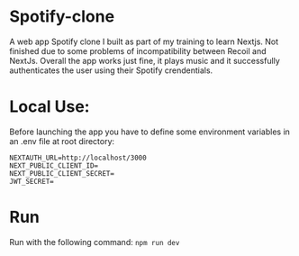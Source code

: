 # Spotify-clone
A web app Spotify clone I built as part of my training to learn Nextjs. Not finished due to some problems of incompatibility between Recoil and NextJs.
Overall the app works just fine, it plays music and it successfully authenticates the user using their Spotify crendentials.

# Local Use:
Before launching the app you have to define some environment variables in an .env file at root directory: 

```
NEXTAUTH_URL=http://localhost/3000
NEXT_PUBLIC_CLIENT_ID=
NEXT_PUBLIC_CLIENT_SECRET=
JWT_SECRET=

```

# Run
Run with the following command: 
```npm run dev```

